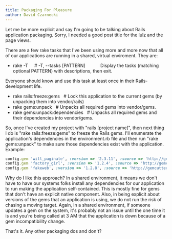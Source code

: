 ```yaml
---
title: Packaging For Pleasure
author: David Czarnecki
---
```

Let me be more explicit and say I'm going to be talking about Rails application packaging. Sorry, I needed a good post title for the lulz and the page views.

There are a few rake tasks that I've been using more and more now that all of our applications are running in a shared, virtual enviroment. They are:

- rake -T     # -T, --tasks [PATTERN]            Display the tasks (matching optional PATTERN) with descriptions, then exit.

Everyone should know and use this task at least once in their Rails-development life.

 - rake rails:freeze:gems   # Lock this application to the current gems (by unpacking them into vendor/rails)
 - rake gems:unpack   # Unpacks all required gems into vendor/gems.
 - rake gems:unpack:dependencies   # Unpacks all required gems and their dependencies into vendor/gems.

So, once I've created my project with "rails [project name]", then next thing I do is "rake rails:freeze:gems" to freeze the Rails gems. I'll enumerate the application's dependencies in the environment.rb file and then run "rake gems:unpack" to make sure those dependencies exist with the application. Example:

```ruby
config.gem 'will_paginate', :version => '2.3.11', :source => 'http://gemcutter.org'
config.gem 'factory_girl', :version => '1.2.4', :source => 'http://gemcutter.org'
config.gem 'fakeweb', :version => '1.2.8', :source => 'http://gemcutter.org'
```

Why do I like this approach? In a shared environment, it means we don't have to have our systems folks install any dependencies for our application to run making the application self-contained. This is mostly fine for gems that don't have an explicit native component. Also, in being explicit about versions of the gems that an application is using, we do not run the risk of chasing a moving target. Again, in a shared environment, if someone updates a gem on the system, it's probably not an issue until the one time it is and you're being called at 3 AM that the application is down because of a gem incompatibility change.

That's it. Any other packaging dos and don't?

